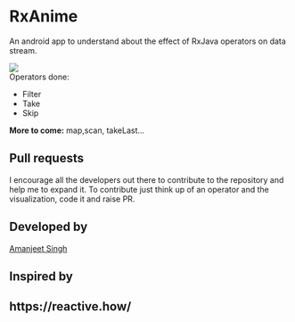 # RxAnime
An android app to understand about the effect of RxJava operators on data stream. 

<img src = "https://user-images.githubusercontent.com/12881364/49330949-f69d6600-f5bb-11e8-8518-14b037d704d8.gif"/>
<br>
Operators done:
<UL>
<LI>Filter</LI>
<LI>Take</LI>
<LI>Skip</LI>
</UL>

<b>More to come:</b> map,scan, takeLast...

<h2>Pull requests</h2>
I encourage all the developers out there to contribute to the repository and help me to expand it. To contribute just think up of an operator and the visualization, code it and raise PR.
<br>

<h2>Developed by</h2>
<a href="https://github.com/amanjeetsingh150">Amanjeet Singh</a>

<h2>Inspired by<h2>
https://reactive.how/
